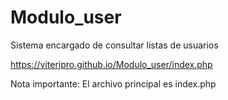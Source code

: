 # Modulo_user
Sistema encargado de consultar listas de usuarios

https://viteripro.github.io/Modulo_user/index.php

Nota importante: El archivo principal es index.php
